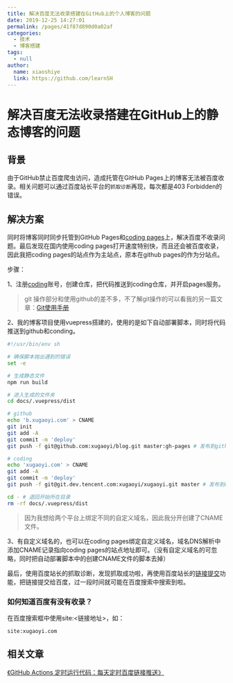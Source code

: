 ```yaml
---
title: 解决百度无法收录搭建在GitHub上的个人博客的问题
date: 2019-12-25 14:27:01
permalink: /pages/41f87d890d0a02af
categories: 
  - 技术
  - 博客搭建
tags: 
  - null
author: 
  name: xiaoshiye
  link: https://github.com/learnSH
---
```

# 解决百度无法收录搭建在GitHub上的静态博客的问题


## 背景

由于GitHub禁止百度爬虫访问，造成托管在GitHub Pages上的博客无法被百度收录。相关问题可以通过百度站长平台的`抓取诊断`再现，每次都是403 Forbidden的错误。

<!-- more -->

## 解决方案

同时将博客同时同步托管到GitHub Pages和[coding pages](https://dev.tencent.com/)上，解决百度不收录问题。最后发现在国内使用coding pages打开速度特别快，而且还会被百度收录，因此我把coding pages的站点作为主站点，原本在github pages的作为分站点。



步骤：

1、注册[coding](https://dev.tencent.com/)账号，创建仓库，把代码推送到coding仓库，并开启pages服务。

> git 操作部分和使用github的差不多，不了解git操作的可以看我的另一篇文章：[Git使用手册](https://xugaoyi.com/pages/9a7ee40fc232253e/)

2、我的博客项目使用vuepress搭建的，使用的是如下自动部署脚本，同时将代码推送到github和conding。

```sh
#!/usr/bin/env sh

# 确保脚本抛出遇到的错误
set -e

# 生成静态文件
npm run build

# 进入生成的文件夹
cd docs/.vuepress/dist

# github
echo 'b.xugaoyi.com' > CNAME
git init
git add -A
git commit -m 'deploy'
git push -f git@github.com:xugaoyi/blog.git master:gh-pages # 发布到github

# coding
echo 'xugaoyi.com' > CNAME
git add -A
git commit -m 'deploy'
git push -f git@git.dev.tencent.com:xugaoyi/xugaoyi.git master # 发布到coding

cd - # 退回开始所在目录
rm -rf docs/.vuepress/dist
```

> 因为我想给两个平台上绑定不同的自定义域名，因此我分开创建了CNAME文件。

3、有自定义域名的，也可以在coding pages绑定自定义域名，域名DNS解析中添加CNAME记录指向coding pages的站点地址即可。（没有自定义域名的可忽略，同时把自动部署脚本中的创建CNAME文件的脚本去掉）



最后，使用百度站长的抓取诊断，发现抓取成功啦，再使用百度站长的[链接提交](https://ziyuan.baidu.com/linksubmit/index)功能，把链接提交给百度，过一段时间就可能在百度搜索中搜索到啦。



### 如何知道百度有没有收录？

在百度搜索框中使用site:<链接地址\>，如：

```
site:xugaoyi.com
```



## 相关文章

[《GitHub Actions 定时运行代码：每天定时百度链接推送》](https://xugaoyi.com/pages/f44d2f9ad04ab8d3/)

